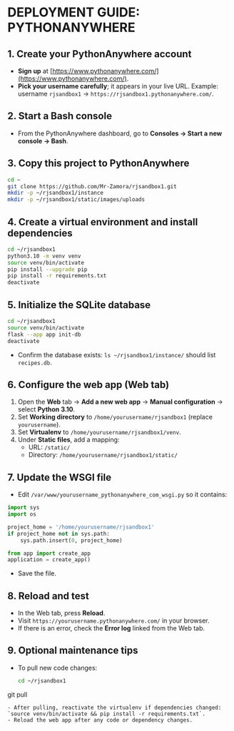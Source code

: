 # DEPLOYMENT GUIDE: PYTHONANYWHERE

## 1. Create your PythonAnywhere account
- **Sign up** at [https://www.pythonanywhere.com/](https://www.pythonanywhere.com/).
- **Pick your username carefully**; it appears in your live URL. Example: username `rjsandbox1` → `https://rjsandbox1.pythonanywhere.com/`.

## 2. Start a Bash console
- From the PythonAnywhere dashboard, go to **Consoles → Start a new console → Bash**.

## 3. Copy this project to PythonAnywhere
```bash
cd ~
git clone https://github.com/Mr-Zamora/rjsandbox1.git
mkdir -p ~/rjsandbox1/instance
mkdir -p ~/rjsandbox1/static/images/uploads
```

## 4. Create a virtual environment and install dependencies
```bash
cd ~/rjsandbox1
python3.10 -m venv venv
source venv/bin/activate
pip install --upgrade pip
pip install -r requirements.txt
deactivate
```

## 5. Initialize the SQLite database
```bash
cd ~/rjsandbox1
source venv/bin/activate
flask --app app init-db
deactivate
```
- Confirm the database exists: `ls ~/rjsandbox1/instance/` should list `recipes.db`.

## 6. Configure the web app (Web tab)
1. Open the **Web** tab → **Add a new web app** → **Manual configuration** → select **Python 3.10**.
2. Set **Working directory** to `/home/yourusername/rjsandbox1` (replace `yourusername`).
3. Set **Virtualenv** to `/home/yourusername/rjsandbox1/venv`.
4. Under **Static files**, add a mapping:
   - URL: `/static/`
   - Directory: `/home/yourusername/rjsandbox1/static/`

## 7. Update the WSGI file
- Edit `/var/www/yourusername_pythonanywhere_com_wsgi.py` so it contains:
```python
import sys
import os

project_home = '/home/yourusername/rjsandbox1'
if project_home not in sys.path:
    sys.path.insert(0, project_home)

from app import create_app
application = create_app()
```
- Save the file.

## 8. Reload and test
- In the Web tab, press **Reload**.
- Visit `https://yourusername.pythonanywhere.com/` in your browser.
- If there is an error, check the **Error log** linked from the Web tab.

## 9. Optional maintenance tips
- To pull new code changes:
  ```bash
  cd ~/rjsandbox1
git pull
  ```
- After pulling, reactivate the virtualenv if dependencies changed: `source venv/bin/activate && pip install -r requirements.txt`.
- Reload the web app after any code or dependency changes.
